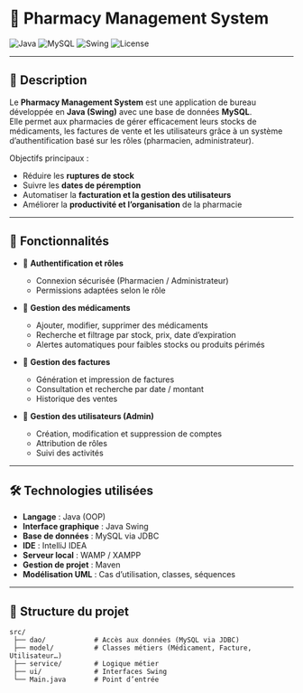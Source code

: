 # 💊 Pharmacy Management System

![Java](https://img.shields.io/badge/Java-ED8B00?style=for-the-badge&logo=java&logoColor=white)
![MySQL](https://img.shields.io/badge/MySQL-005C84?style=for-the-badge&logo=mysql&logoColor=white)
![Swing](https://img.shields.io/badge/Java_Swing-007396?style=for-the-badge&logo=java&logoColor=white)
![License](https://img.shields.io/badge/License-MIT-green.svg)

---

## 📌 Description

Le **Pharmacy Management System** est une application de bureau développée en **Java (Swing)** avec une base de données **MySQL**.  
Elle permet aux pharmacies de gérer efficacement leurs stocks de médicaments, les factures de vente et les utilisateurs grâce à un système d’authentification basé sur les rôles (pharmacien, administrateur).

Objectifs principaux :
- Réduire les **ruptures de stock**  
- Suivre les **dates de péremption**  
- Automatiser la **facturation et la gestion des utilisateurs**  
- Améliorer la **productivité et l’organisation** de la pharmacie  

---

## 🚀 Fonctionnalités

- 🔐 **Authentification et rôles**
  - Connexion sécurisée (Pharmacien / Administrateur)
  - Permissions adaptées selon le rôle

- 💊 **Gestion des médicaments**
  - Ajouter, modifier, supprimer des médicaments
  - Recherche et filtrage par stock, prix, date d’expiration
  - Alertes automatiques pour faibles stocks ou produits périmés

- 🧾 **Gestion des factures**
  - Génération et impression de factures
  - Consultation et recherche par date / montant
  - Historique des ventes

- 👥 **Gestion des utilisateurs (Admin)**
  - Création, modification et suppression de comptes
  - Attribution de rôles
  - Suivi des activités

---

## 🛠️ Technologies utilisées

- **Langage** : Java (OOP)  
- **Interface graphique** : Java Swing  
- **Base de données** : MySQL via JDBC  
- **IDE** : IntelliJ IDEA  
- **Serveur local** : WAMP / XAMPP  
- **Gestion de projet** : Maven  
- **Modélisation UML** : Cas d’utilisation, classes, séquences  

---

## 📂 Structure du projet

```text
src/
 ├── dao/            # Accès aux données (MySQL via JDBC)
 ├── model/          # Classes métiers (Médicament, Facture, Utilisateur…)
 ├── service/        # Logique métier
 ├── ui/             # Interfaces Swing
 └── Main.java       # Point d’entrée
